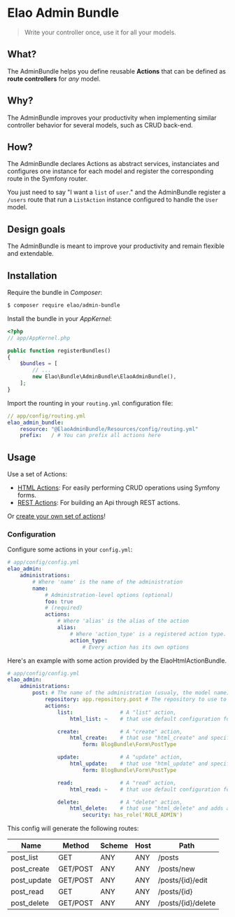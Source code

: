 Elao Admin Bundle
=================

> Write your controller once, use it for all your models.

## What?

The AdminBundle helps you define reusable __Actions__ that can be defined as __route controllers__ for _any_ model.

## Why?

The AdminBundle improves your productivity when implementing similar controller behavior for several models, such as CRUD back-end.

## How?

The AdminBundle declares Actions as abstract services, instanciates and configures one instance for each model and register the corresponding route in the Symfony router.

You just need to say "I want a `list` of `user`." and the AdminBundle register a `/users` route that run a `ListAction` instance configured to handle the `User` model.

## Design goals

The AdminBundle is meant to improve your productivity and remain flexible and extendable.

## Installation

Require the bundle in _Composer_:

```bash
$ composer require elao/admin-bundle
```

Install the bundle in your _AppKernel_:

```php
<?php
// app/AppKernel.php

public function registerBundles()
{
    $bundles = [
        // ...
        new Elao\Bundle\AdminBundle\ElaoAdminBundle(),
    ];
}
```

Import the rounting in your `routing.yml` configuration file:

```yml
// app/config/routing.yml
elao_admin_bundle:
    resource: "@ElaoAdminBundle/Resources/config/routing.yml"
    prefix:   / # You can prefix all actions here

```

## Usage

Use a set of Actions:

- [HTML Actions](https://github.com/Elao/ElaoHtmlActionBundle): For easily performing CRUD operations using Symfony forms.
- [REST Actions](https://github.com/Elao/ElaoRestActionBundle): For building an Api through REST actions.

Or [create your own set of actions](Resources/doc/actions.md)!

### Configuration

Configure some actions in your `config.yml`:

```yml
# app/config/config.yml
elao_admin:
    administrations:
        # Where 'name' is the name of the administration
        name:
            # Administration-level options (optional)
            foo: true
            # (required)
            actions:
                # Where 'alias' is the alias of the action
                alias:
                    # Where 'action_type' is a registered action type.
                    action_type:
                        # Every action has its own options
```

Here's an example with some action provided by the ElaoHtmlActionBundle.

```yml
# app/config/config.yml
elao_admin:
    administrations:
        post: # The name of the administration (usualy, the model name)
            repository: app.repository.post # The repository to use to access the model
            actions:
                list:               # A "list" action,
                    html_list: ~    # that use default configuration for "html_list".

                create:             # A "create" action,
                    html_create:    # that use "html_create" and specify the form to use.
                        form: BlogBundle\Form\PostType

                update:             # A "update" action,
                    html_update:    # that use "html_update" and specify the form to use.
                        form: BlogBundle\Form\PostType

                read:               # A "read" action,
                    html_read: ~    # that use default configuration for "html_read".

                delete:             # A "delete" action,
                    html_delete:    # that use "html_delete" and adds a security restriction.
                        security: has_role('ROLE_ADMIN')
```

This config will generate the following routes:

| Name        | Method   | Scheme | Host | Path               |
| ----------- | -------- | ------ | ---- | ------------------ |
| post_list   | GET      | ANY    | ANY  | /posts             |
| post_create | GET/POST | ANY    | ANY  | /posts/new         |
| post_update | GET/POST | ANY    | ANY  | /posts/{id}/edit   |
| post_read   | GET      | ANY    | ANY  | /posts/{id}        |
| post_delete | GET/POST | ANY    | ANY  | /posts/{id}/delete |
